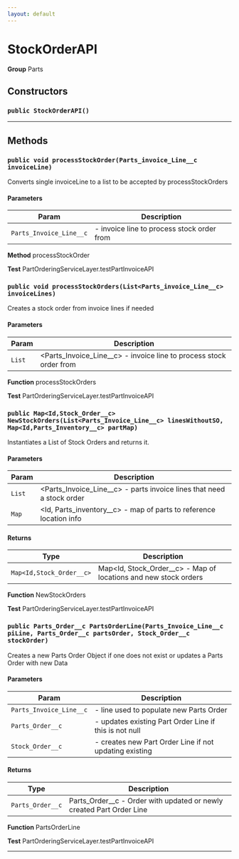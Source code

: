 ```yaml
---
layout: default
---
```

# StockOrderAPI



**Group** Parts

## Constructors
### `public StockOrderAPI()`
---
## Methods
### `public void processStockOrder(Parts_invoice_Line__c invoiceLine)`

Converts single invoiceLine to a list to be accepted by processStockOrders

#### Parameters

|Param|Description|
|---|---|
|`Parts_Invoice_Line__c`|- invoice line to process stock order from|


**Method** processStockOrder


**Test** PartOrderingServiceLayer.testPartInvoiceAPI

### `public void processStockOrders(List<Parts_invoice_Line__c> invoiceLines)`

Creates a stock order from invoice lines if needed

#### Parameters

|Param|Description|
|---|---|
|`List`|<Parts_Invoice_Line__c> - invoice line to process stock order from|


**Function** processStockOrders


**Test** PartOrderingServiceLayer.testPartInvoiceAPI

### `public Map<Id,Stock_Order__c> NewStockOrders(List<Parts_Invoice_Line__c> linesWithoutSO, Map<Id,Parts_Inventory__c> partMap)`

Instantiates a List of Stock Orders and returns it.

#### Parameters

|Param|Description|
|---|---|
|`List`|<Parts_Invoice_Line__c> - parts invoice lines that need a stock order|
|`Map`|<Id, Parts_inventory__c> - map of parts to reference location info|

#### Returns

|Type|Description|
|---|---|
|`Map<Id,Stock_Order__c>`|Map<Id, Stock_Order__c> - Map of locations and new stock orders|


**Function** NewStockOrders


**Test** PartOrderingServiceLayer.testPartInvoiceAPI

### `public Parts_Order__c PartsOrderLine(Parts_Invoice_Line__c piLine, Parts_Order__c partsOrder, Stock_Order__c stockOrder)`

Creates a new Parts Order Object if one does not exist or updates a Parts Order with new Data

#### Parameters

|Param|Description|
|---|---|
|`Parts_Invoice_Line__c`|- line used to populate new Parts Order|
|`Parts_Order__c`|- updates existing Part Order Line if this is not null|
|`Stock_Order__c`|- creates new Part Order Line if not updating existing|

#### Returns

|Type|Description|
|---|---|
|`Parts_Order__c`|Parts_Order__c - Order with updated or newly created Part Order Line|


**Function** PartsOrderLine


**Test** PartOrderingServiceLayer.testPartInvoiceAPI

---
